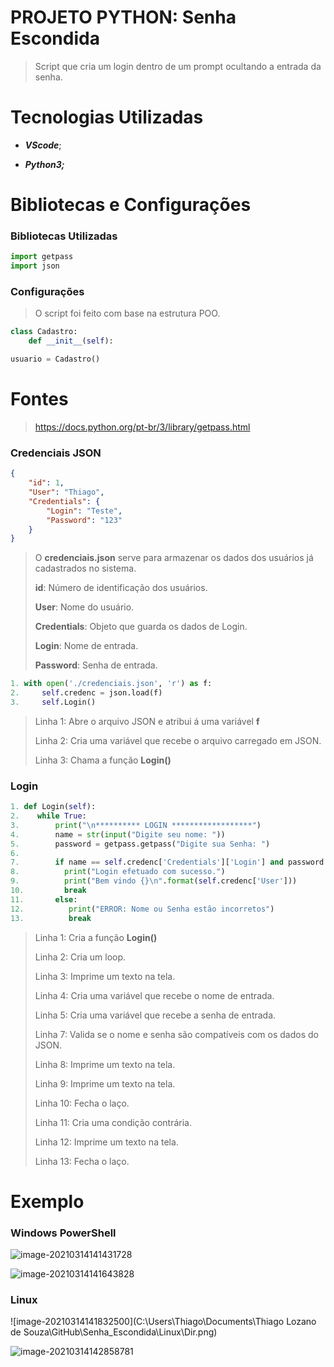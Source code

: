 # PROJETO PYTHON: Senha Escondida

> Script que cria um login dentro de um prompt ocultando a entrada da senha.

# Tecnologias Utilizadas

* **_VScode_**;

* **_Python3;_** 

# Bibliotecas e Configurações

### Bibliotecas Utilizadas

```python
import getpass
import json
```

### Configurações

> O script foi feito com base na estrutura POO.

```python
class Cadastro:
    def __init__(self):

usuario = Cadastro()
```

# Fontes

> https://docs.python.org/pt-br/3/library/getpass.html

### Credenciais JSON

```json
{
    "id": 1,
    "User": "Thiago",
    "Credentials": {
        "Login": "Teste",
        "Password": "123"
    }
}
```

> O __credenciais.json__ serve para armazenar os dados dos usuários já cadastrados no sistema.
>
> __id__: Número de identificação dos usuários.
>
> __User__: Nome do usuário.
>
> __Credentials__:  Objeto que guarda os dados de Login.
>
> __Login__:  Nome de entrada.
>
> __Password__: Senha de entrada.

``` python
1. with open('./credenciais.json', 'r') as f:
2.     self.credenc = json.load(f)
3.     self.Login()
```

> Linha 1: Abre o arquivo JSON e atribui á uma variável __f__
>
> Linha 2: Cria uma variável que recebe o arquivo carregado em JSON.
>
> Linha 3: Chama a função __Login()__



### Login 

```python
1. def Login(self):
2.    while True:
3.        print("\n********** LOGIN ******************")
4.        name = str(input("Digite seu nome: "))
5.        password = getpass.getpass("Digite sua Senha: ")
6.
7.        if name == self.credenc['Credentials']['Login'] and password == self.credenc['Credentials']['Password']:
8.        	print("Login efetuado com sucesso.")
9.        	print("Bem vindo {}\n".format(self.credenc['User']))
10.         break
11.       else:
12.          print("ERROR: Nome ou Senha estão incorretos")
13.          break
```

> Linha 1: Cria a função __Login()__
>
> Linha 2:  Cria um loop.
>
> Linha 3: Imprime um texto na tela.
>
> Linha 4: Cria uma variável que recebe o nome de entrada.
>
> Linha 5: Cria uma variável que recebe a senha de entrada.
>
> Linha 7: Valida se o nome e senha são compatíveis com os dados do JSON.
>
> Linha 8: Imprime um texto na tela.
>
> Linha 9: Imprime um texto na tela.
>
> Linha 10: Fecha o laço.
>
> Linha 11: Cria uma condição contrária.
>
> Linha 12:  Imprime um texto na tela.
>
> Linha 13: Fecha o laço.

# Exemplo

### Windows PowerShell

![image-20210314141431728](C:\Users\Thiago\AppData\Roaming\Typora\typora-user-images\image-20210314141431728.png)

![image-20210314141643828](C:\Users\Thiago\AppData\Roaming\Typora\typora-user-images\image-20210314141643828.png)



### Linux

![image-20210314141832500](C:\Users\Thiago\Documents\Thiago Lozano de Souza\GitHub\Senha_Escondida\Linux\Dir.png)

![image-20210314142858781](C:\Users\Thiago\AppData\Roaming\Typora\typora-user-images\image-20210314142858781.png)
